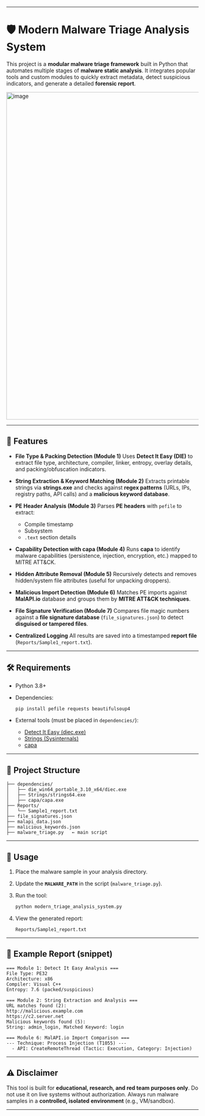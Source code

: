 

---

# 🛡️ Modern Malware Triage Analysis System

This project is a **modular malware triage framework** built in Python that automates multiple stages of **malware static analysis**.
It integrates popular tools and custom modules to quickly extract metadata, detect suspicious indicators, and generate a detailed **forensic report**.



<img width="1672" height="856" alt="image" src="https://github.com/user-attachments/assets/2350462e-d4ba-49cb-8ec8-9044a3a01f98" />


---

## 📌 Features

* **File Type & Packing Detection (Module 1)**
  Uses **Detect It Easy (DIE)** to extract file type, architecture, compiler, linker, entropy, overlay details, and packing/obfuscation indicators.

* **String Extraction & Keyword Matching (Module 2)**
  Extracts printable strings via **strings.exe** and checks against **regex patterns** (URLs, IPs, registry paths, API calls) and a **malicious keyword database**.

* **PE Header Analysis (Module 3)**
  Parses **PE headers** with `pefile` to extract:

  * Compile timestamp
  * Subsystem
  * `.text` section details

* **Capability Detection with capa (Module 4)**
  Runs **capa** to identify malware capabilities (persistence, injection, encryption, etc.) mapped to MITRE ATT&CK.

* **Hidden Attribute Removal (Module 5)**
  Recursively detects and removes hidden/system file attributes (useful for unpacking droppers).

* **Malicious Import Detection (Module 6)**
  Matches PE imports against **MalAPI.io** database and groups them by **MITRE ATT&CK techniques**.

* **File Signature Verification (Module 7)**
  Compares file magic numbers against a **file signature database** (`file_signatures.json`) to detect **disguised or tampered files**.

* **Centralized Logging**
  All results are saved into a timestamped **report file** (`Reports/Sample1_report.txt`).

---

## 🛠️ Requirements

* Python 3.8+
* Dependencies:

  ```bash
  pip install pefile requests beautifulsoup4
  ```
* External tools (must be placed in `dependencies/`):

  * [Detect It Easy (diec.exe)](https://github.com/horsicq/DIE-engine)
  * [Strings (Sysinternals)](https://learn.microsoft.com/en-us/sysinternals/downloads/strings)
  * [capa](https://github.com/mandiant/capa)

---

## 📂 Project Structure

```
├── dependencies/
│   ├── die_win64_portable_3.10_x64/diec.exe
│   ├── Strings/strings64.exe
│   ├── capa/capa.exe
├── Reports/
│   └── Sample1_report.txt
├── file_signatures.json
├── malapi_data.json
├── malicious_keywords.json
├── malware_triage.py   ← main script
```

---

## 🚀 Usage

1. Place the malware sample in your analysis directory.
2. Update the **`MALWARE_PATH`** in the script (`malware_triage.py`).
3. Run the tool:

   ```bash
   python modern_triage_analysis_system.py
   ```
4. View the generated report:

   ```
   Reports/Sample1_report.txt
   ```

---

## 📖 Example Report (snippet)

```
=== Module 1: Detect It Easy Analysis ===
File Type: PE32
Architecture: x86
Compiler: Visual C++
Entropy: 7.6 (packed/suspicious)

=== Module 2: String Extraction and Analysis ===
URL matches found (2):
http://malicious.example.com
https://c2.server.net
Malicious keywords found (5):
String: admin_login, Matched Keyword: login

=== Module 6: MalAPI.io Import Comparison ===
--- Technique: Process Injection (T1055) ---
  - API: CreateRemoteThread (Tactic: Execution, Category: Injection)
```

---

## ⚠️ Disclaimer

This tool is built for **educational, research, and red team purposes only**.
Do not use it on live systems without authorization.
Always run malware samples in a **controlled, isolated environment** (e.g., VM/sandbox).

---

